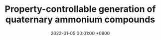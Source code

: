 ---
title:          "Property-controllable generation of quaternary ammonium compounds"
date:           2022-01-05 00:01:00 +0800
selected:       true
pub:            "BIBM"
pub_date:       "2022"
cover:          /assets/images/covers/cover1.jpg
authors:
- Bo Pan, Yinkai Wang, Xuanyang Lin, et al.
links:
  Paper: https://www.researchgate.net/profile/Shiyu-Wang-62/publication/366831501_Property-Controllable_Generation_of_Quaternary_Ammonium_Compounds/links/6411f5ee315dfb4cce80d8e2/Property-Controllable-Generation-of-Quaternary-Ammonium-Compounds.pdf
---